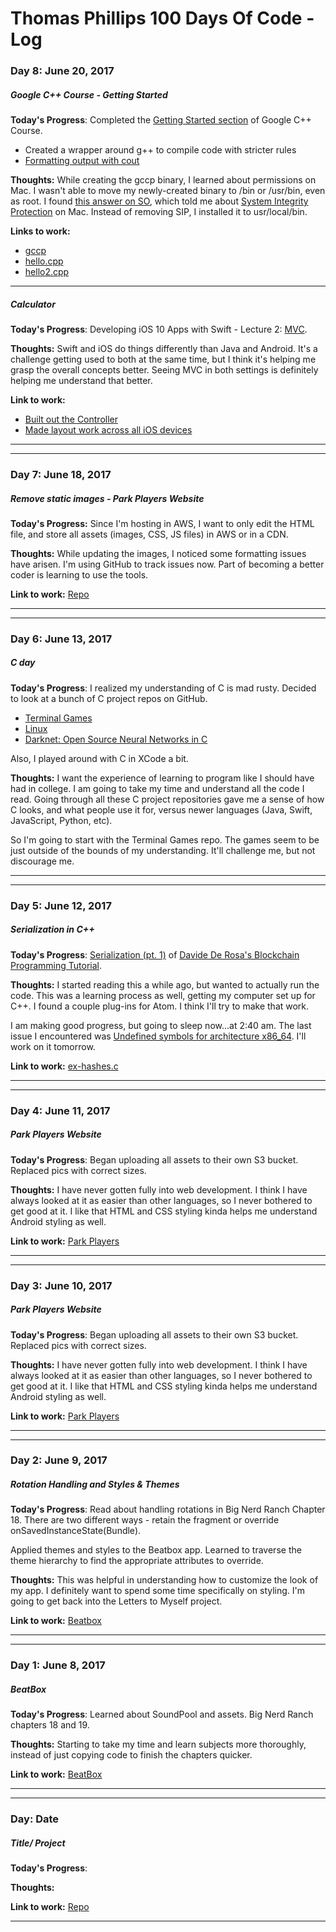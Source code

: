 # Thomas Phillips 100 Days Of Code - Log

### Day 8: June 20, 2017
##### Google C++ Course - Getting Started

**Today's Progress**: Completed the [Getting Started section](https://developers.google.com/edu/c++/getting-started) of Google C++ Course.
- Created a wrapper around g++ to compile code with stricter rules
- [Formatting output with cout](http://www.cplusplus.com/reference/ostream/ostream/)

**Thoughts:** While creating the gccp binary, I learned about permissions on Mac. I wasn't able to move my newly-created binary to /bin or /usr/bin, even as root. I found [this answer on SO](https://stackoverflow.com/questions/32659348/operation-not-permitted-when-on-root-el-capitan-rootless-disabled), which told me about [System Integrity Protection](https://apple.stackexchange.com/questions/193368/what-is-the-rootless-feature-in-el-capitan-really) on Mac. Instead of removing SIP, I installed it to usr/local/bin.

**Links to work:**
- [gccp](https://gist.github.com/thomasphillips3/b378f6b81e16f770f5608cdd839d835e)
- [hello.cpp](https://gist.github.com/thomasphillips3/5cd4d872e521645f829347fa9859749f)
- [hello2.cpp](https://gist.github.com/thomasphillips3/585c9c43bd5c63dcf54876a9d1362ef5)
**********

##### Calculator

**Today's Progress**: Developing iOS 10 Apps with Swift - Lecture 2: [MVC](https://itunes.apple.com/us/course/2-mvc-ios-xcode-and-swift-demonstration/id1198467120?i=1000381073277&mt=2).

**Thoughts:** Swift and iOS do things differently than Java and Android. It's a challenge getting used to both at the same time, but I think it's helping me grasp the overall concepts better. Seeing MVC in both settings is definitely helping me understand that better.

**Link to work:**
- [Built out the Controller](https://github.com/thomasphillips3/Calculator/commit/81a6bbf2d4b209c72da5bacb5a245b292a4b5743)
- [Made layout work across all iOS devices](https://github.com/thomasphillips3/Calculator/commit/ed3ad47859fec61e8f3a9d3a4ce39f628490f93c)
**********
**********

### Day 7: June 18, 2017
##### Remove static images - Park Players Website

**Today's Progress:** Since I'm hosting in AWS, I want to only edit the HTML file, and store all assets (images, CSS, JS files) in AWS or in a CDN.

**Thoughts:** While updating the images, I noticed some formatting issues have arisen. I'm using GitHub to track issues now. Part of becoming a better coder is learning to use the tools.

**Link to work:** [Repo](https://github.com/thomasphillips3/parkplayers/issues/1)
**********
**********

### Day 6: June 13, 2017
##### C day

**Today's Progress**: I realized my understanding of C is mad rusty. Decided to look at a bunch of C project repos on GitHub.
* [Terminal Games](https://github.com/stillmotion/terminal-games)
* [Linux](https://github.com/torvalds/linux)
* [Darknet: Open Source Neural Networks in C](https://github.com/pjreddie/darknet÷)

Also, I played around with C in XCode a bit.

**Thoughts:** I want the experience of learning to program like I should have had in college. I am going to take my time and understand all the code I read. Going through all these C project repositories gave me a sense of how C looks, and what people use it for, versus newer languages (Java, Swift, JavaScript, Python, etc).

So I'm going to start with the Terminal Games repo. The games seem to be just outside of the bounds of my understanding. It'll challenge me, but not discourage me.
**********
**********

### Day 5: June 12, 2017
##### Serialization in C++

**Today's Progress**: [Serialization (pt. 1)](http://davidederosa.com/basic-blockchain-programming/serialization-part-one/) of [Davide De Rosa's Blockchain Programming Tutorial](http://davidederosa.com/basic-blockchain-programming/).

**Thoughts:** I started reading this a while ago, but wanted to actually run the code. This was a learning process as well, getting my computer set up for C++. I found a couple plug-ins for Atom. I think I'll try to make that work.

I am making good progress, but going to sleep now...at 2:40 am. The last issue I encountered was [Undefined symbols for architecture x86_64](https://stackoverflow.com/questions/18751868/undefined-symbols-for-architecture-x86-64-compiling-problems). I'll work on it tomorrow.

**Link to work:** [ex-hashes.c](https://github.com/thomasphillips3/basic-blockchain-programming/blob/master/ex-hashes.c)
**********
**********

### Day 4: June 11, 2017
##### Park Players Website

**Today's Progress**: Began uploading all assets to their own S3 bucket. Replaced pics with correct sizes.

**Thoughts:** I have never gotten fully into web development. I think I have always looked at it as easier than other languages, so I never bothered to get good at it. I like that HTML and CSS styling kinda helps me understand Android styling as well.

**Link to work:** [Park Players](https://github.com/thomasphillips3/parkplayers/commit/28b2dbe9293b293f83a18a02fecfdc524cd613d9)
**********
**********

### Day 3: June 10, 2017
##### Park Players Website

**Today's Progress**: Began uploading all assets to their own S3 bucket. Replaced pics with correct sizes.

**Thoughts:** I have never gotten fully into web development. I think I have always looked at it as easier than other languages, so I never bothered to get good at it. I like that HTML and CSS styling kinda helps me understand Android styling as well.

**Link to work:** [Park Players](https://github.com/thomasphillips3/parkplayers/commit/28b2dbe9293b293f83a18a02fecfdc524cd613d9)
**********
**********

### Day 2: June 9, 2017
##### Rotation Handling and Styles & Themes

**Today's Progress**: Read about handling rotations in Big Nerd Ranch Chapter 18. There are two different ways - retain the fragment or override onSavedInstanceState(Bundle).

Applied themes and styles to the Beatbox app. Learned to traverse the theme hierarchy to find the appropriate attributes to override.

**Thoughts:** This was helpful in understanding how to customize the look of my app. I definitely want to spend some time specifically on styling. I'm going to get back into the Letters to Myself project.

**Link to work:** [Beatbox](https://github.com/thomasphillips3/Beatbox/commit/87f61e0f327f6c3fd475d67ed673f825773f14ff)
**********
**********

### Day 1: June 8, 2017
##### BeatBox

**Today's Progress**: Learned about SoundPool and assets. Big Nerd Ranch chapters 18 and 19.

**Thoughts:** Starting to take my time and learn subjects more thoroughly, instead of just copying code to finish the chapters quicker.

**Link to work:** [BeatBox](https://github.com/thomasphillips3/Beatbox)
**********
**********



### Day: Date
##### Title/ Project

**Today's Progress**:

**Thoughts:**

**Link to work:** [Repo](#)
**********
